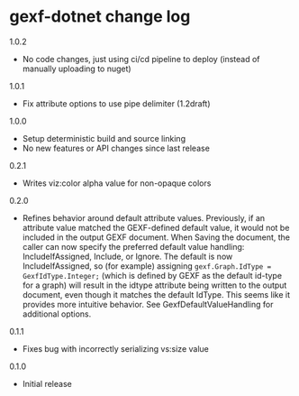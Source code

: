 # gexf-dotnet change log

1.0.2
- No code changes, just using ci/cd pipeline to deploy (instead of manually uploading to nuget)

1.0.1
- Fix attribute options to use pipe delimiter (1.2draft)

1.0.0
- Setup deterministic build and source linking
- No new features or API changes since last release

0.2.1
- Writes viz:color alpha value for non-opaque colors

0.2.0
- Refines behavior around default attribute values. Previously, if an attribute value matched the GEXF-defined default value, it would not be included in the output GEXF document. When Saving the document, the caller can now specify the preferred default value handling: IncludeIfAssigned, Include, or Ignore. The default is now IncludeIfAssigned, so (for example) assigning `gexf.Graph.IdType = GexfIdType.Integer;` (which is defined by GEXF as the default id-type for a graph) will result in the idtype attribute being written to the output document, even though it matches the default IdType. This seems like it provides more intuitive behavior. See GexfDefaultValueHandling for additional options.

0.1.1
- Fixes bug with incorrectly serializing vs:size value

0.1.0
- Initial release